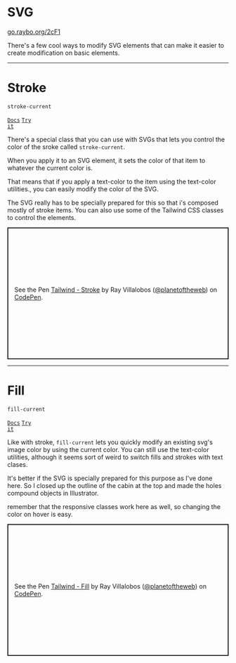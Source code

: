 <!-- .slide: data-state="layout-title" class="bg-dark"-->

# SVG

<div class="slide-link"><a href="https://go.raybo.org/2cF1"><i class="fab fa-slideshare"></i> go.raybo.org/2cF1</a></div>

> >

There's a few cool ways to modify SVG elements that can make it easier to create modification on basic elements.


---

# Stroke


`stroke-current`

<a href="https://tailwindcss.com/docs/stroke" target="_blank"><code class="code-exciting">Docs</code></a> <a href="https://codepen.io/planetoftheweb/pen/PoGjEOP?editors=1000" target="_blank"><code class="code-royal">Try it</code></a>

> >

There's a special class that you can use with SVGs that lets you control the color of the sroke called `stroke-current`.

When you apply it to an SVG element, it sets the color of that item to whatever the current color is. 

That means that if you apply a text-color to the item using the text-color utilities., you can easily modify the color of the SVG.

The SVG really has to be specially prepared for this so that i's composed mostly of stroke items. You can also use some of the Tailwind CSS classes to control the elements.

<p class="codepen" data-height="800" data-theme-id="27192" data-default-tab="html,result" data-user="planetoftheweb" data-slug-hash="PoGjEOP" style="height: 300px; box-sizing: border-box; display: flex; align-items: center; justify-content: center; border: 2px solid; margin: 1em 0; padding: 1em;" data-pen-title="Tailwind - Stroke">
  <span>See the Pen <a href="https://codepen.io/planetoftheweb/pen/PoGjEOP">
  Tailwind - Stroke</a> by Ray Villalobos (<a href="https://codepen.io/planetoftheweb">@planetoftheweb</a>)
  on <a href="https://codepen.io">CodePen</a>.</span>
</p>
<script async src="https://cpwebassets.codepen.io/assets/embed/ei.js"></script>

---

# Fill

`fill-current`

<a href="https://tailwindcss.com/docs/fill" target="_blank"><code class="code-exciting">Docs</code></a> <a href="https://codepen.io/planetoftheweb/pen/VwKWXpQ?editors=1000" target="_blank"><code class="code-royal">Try it</code></a>

> >

Like with stroke, `fill-current` lets you quickly modify an existing svg's image color by using the current color. You can still use the text-color utilities, although it seems sort of weird to switch fills and strokes with text clases.

It's better if the SVG is specially prepared for this purpose as I've done here. So I closed up the outline of the cabin at the top and made the holes compound objects in Illustrator.

remember that the responsive classes work here as well, so changing the color on hover is easy.

<p class="codepen" data-height="800" data-theme-id="27192" data-default-tab="html,result" data-user="planetoftheweb" data-slug-hash="VwKWXpQ" style="height: 300px; box-sizing: border-box; display: flex; align-items: center; justify-content: center; border: 2px solid; margin: 1em 0; padding: 1em;" data-pen-title="Tailwind - Fill">
  <span>See the Pen <a href="https://codepen.io/planetoftheweb/pen/VwKWXpQ">
  Tailwind - Fill</a> by Ray Villalobos (<a href="https://codepen.io/planetoftheweb">@planetoftheweb</a>)
  on <a href="https://codepen.io">CodePen</a>.</span>
</p>
<script async src="https://cpwebassets.codepen.io/assets/embed/ei.js"></script>